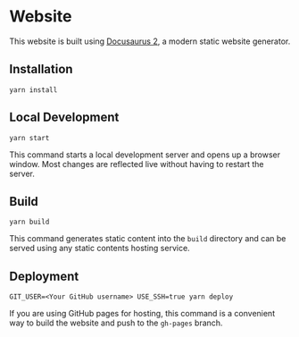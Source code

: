 # Website

This website is built using [Docusaurus 2](https://docusaurus.io/), a modern static website generator.

##  Installation

```console
yarn install
```

##  Local Development

```console
yarn start
```

This command starts a local development server and opens up a browser window. Most changes are reflected live without having to restart the server.

##  Build

```console
yarn build
```

This command generates static content into the `build` directory and can be served using any static contents hosting service.

##  Deployment

```console
GIT_USER=<Your GitHub username> USE_SSH=true yarn deploy
```

If you are using GitHub pages for hosting, this command is a convenient way to build the website and push to the `gh-pages` branch.
